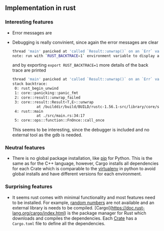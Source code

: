 ## Implementation in rust

### Interesting features

* Error messages are 

* Debugging is really convinient, since again the error messages are clear 
  ```bash
  thread 'main' panicked at 'called `Result::unwrap()` on an `Err` value: ParseIntError { kind: PosOverflow }', src/main.rs:34:39    
  note: run with `RUST_BACKTRACE=1` environment variable to display a backtrace
  ```
  and by exporting `export RUST_BACKTRACE=1` more details of the back trace are printed
  ```bash
  thread 'main' panicked at 'called `Result::unwrap()` on an `Err` value: ParseIntError { kind: PosOverflow }', src/main.rs:34:39    
  stack backtrace:    
   0: rust_begin_unwind    
   1: core::panicking::panic_fmt   
   2: core::result::unwrap_failed   
   3: core::result::Result<T,E>::unwrap    
             at /builddir/build/BUILD/rustc-1.56.1-src/library/core/src/result.rs:1299:23    
   4: rust::main     
             at ./src/main.rs:34:17     
   5: core::ops::function::FnOnce::call_once      
   ```
   This seems to be interesting, since the debugger is included and no external tool as the gdb is needed.


### Neutral features

* There is no global package installation, like [pip](https://pypi.org/project/pip/) for Python. This is the same as for the C++ language, however, Cargo installs all dependencies for each Crate which is comparable to the [virtualenv](https://docs.python.org/3/library/venv.html) in python to avoid global installs and have different versions for each environment. 

### Surprising features

* It seems rust comes with minimal functionality and most features need to be installed. For example, [random numbers](https://rust-lang-nursery.github.io/rust-cookbook/algorithms/randomness.html) are not available and an external library is needs to be compiled. [Cargo[(https://doc.rust-lang.org/cargo/index.html) is the package manager for Rust which downloads and compiles the dependencies. Each [Crate](https://doc.rust-lang.org/cargo/appendix/glossary.html#crate)  has a `Cargo.toml` file to define all the dependencies. 

